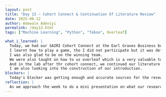 ```yaml
---
layout: post
title: "Day 13 – Cohort Connect & Continuation Of Literature Review"
date: 2025-06-12
author: Adewale Adeniyi
permalink: /day13.html
tags: ["Machine Learning", "Python", "Taboo", Overleaf]

what_i_learned: |
  Today, we had our SAIRI Cohort Connect at the Earl Graves Business building where we gathered with the rest of the teams in the summer AI programme to connect, get updates on how each group's project has been going, to connect and relate with our peers just as a form of relaxation and resourcefulness,
  I learnt how to play a game, tho I did not participate but it was definitely fun and some what interlectually based, the name of the game is **TABOO**, basically it is a word-guessing game where you try to get your teammates to say a secret word without using any of the words listed on the card. This game shwoed some level of intelligence because you could find another way to describe some particular words, and it also task the people trying to guess the right word on how to connect clues together to get the right answer.
  I was also glad to be on the winning team.
  We were also taught on how to us overleaf which is a very valuable tool we would be using to write our research paper. It is a cloud based LaTex editor that enables collaborative writing and publishing of scientific documentations.
  And in the lab after thr cohort connect, we continued our literature review and gathering papers and research for references to our research paper.
  I am also looking into the construction of our introduction.
blockers: |
  Today's blocker was getting enough and accurate sources for the research paper, unfortunately we came across good research papers but they always lacked either a good explanation of the method or methodology they used or were about a different kind of cancer or tumor not necessarily refering to brain tumors.
reflection: |
  As we approach the week to do a mini presentation on what our research team has been able to accomplish, I feel a bit nervous but that is just a sign to prepare more and keep working hard, and the thursday cohort connect is something that I would be looking for because it is fun and a way to socialise, I personally could take a break from coding from time to time.
---
```

